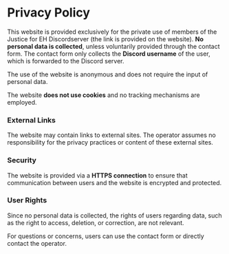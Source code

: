 # Privacy Policy

This website is provided exclusively for the private use of members of the Justice for EH Discordserver (the link is provided on the website). **No personal data is collected**, unless voluntarily provided through the contact form. The contact form only collects the **Discord username** of the user, which is forwarded to the Discord server.

The use of the website is anonymous and does not require the input of personal data.

The website **does not use cookies** and no tracking mechanisms are employed.

### External Links

The website may contain links to external sites. The operator assumes no responsibility for the privacy practices or content of these external sites.

### Security

The website is provided via a **HTTPS connection** to ensure that communication between users and the website is encrypted and protected.

### User Rights

Since no personal data is collected, the rights of users regarding data, such as the right to access, deletion, or correction, are not relevant.

For questions or concerns, users can use the contact form or directly contact the operator.
